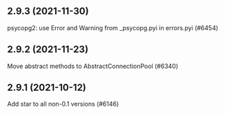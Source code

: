 ## 2.9.3 (2021-11-30)

psycopg2: use Error and Warning from _psycopg.pyi in errors.pyi (#6454)

## 2.9.2 (2021-11-23)

Move abstract methods to AbstractConnectionPool (#6340)

## 2.9.1 (2021-10-12)

Add star to all non-0.1 versions (#6146)

